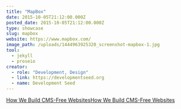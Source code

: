 ```yaml
---
title: "MapBox"
date: 2015-10-05T21:12:00.000Z
posted_date: 2015-10-05T21:12:00.000Z
type: showcase
slug: mapbox
website: https://www.mapbox.com/
image_path: /uploads/1444963925320_screenshot-mapbox-1.jpg
tool:
  - jekyll
  - proseio
creator:
  - role: "Development, Design"
  - link: https://developmentseed.org
  - name: Development Seed
---
```

[How We Build CMS-Free Websites](https://developmentseed.org/blog/2012/07/27/build-cms-free-websites/)[How We Build CMS-Free Websites](https://developmentseed.org/blog/2012/07/27/build-cms-free-websites/)

